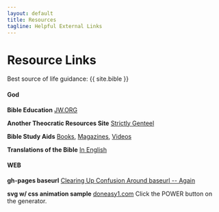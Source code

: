 ```yaml
---
layout: default
title: Resources
tagline: Helpful External Links
---
```


# Resource Links

Best source of life guidance: {{ site.bible }}

#### God
**Bible Education**
[JW.ORG](https://jw.org/)

**Another Theocratic Resources Site**
[Strictly Genteel](http://www.strictlygenteel.co.uk/index.html)

**Bible Study Aids**
[Books](https://wol.jw.org/en/wol/library/r1/lp-e/all-publications/books), [Magazines](https://www.jw.org/en/library/magazines/), [Videos](https://www.jw.org/en/library/videos/#en/home)

**Translations of the Bible**
[In English](https://wol.jw.org/en/wol/bibles/r1/lp-e)

#### WEB
**gh-pages baseurl**
[Clearing Up Confusion Around baseurl -- Again](https://byparker.com/blog/2014/clearing-up-confusion-around-baseurl/)

**svg w/ css animation sample**
[doneasy1.com](https://www.doneasy1.com) Click the POWER button on the generator.
